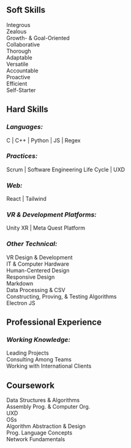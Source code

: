 ## Soft Skills

Integrous\
Zealous\
Growth- & Goal-Oriented\
Collaborative\
Thorough\
Adaptable\
Versatile\
Accountable\
Proactive\
Efficient\
Self-Starter

## Hard Skills

### *Languages:*

C | C++ | Python | JS | Regex

### *Practices:*

Scrum | Software Engineering Life Cycle | UXD

### *Web:*

React | Tailwind

### *VR & Development Platforms:*

Unity XR | Meta Quest Platform

### *Other Technical:*

VR Design & Development\
IT & Computer Hardware\
Human-Centered Design\
Responsive Design\
Markdown\
Data Processing & CSV\
Constructing, Proving, & Testing Algorithms\
Electron JS

## Professional Experience

### *Working Knowledge:*

Leading Projects\
Consulting Among Teams\
Working with International Clients

## Coursework

Data Structures & Algorithms\
Assembly Prog. & Computer Org.\
UXD\
OSs\
Algorithm Abstraction & Design\
Prog. Language Concepts\
Network Fundamentals

